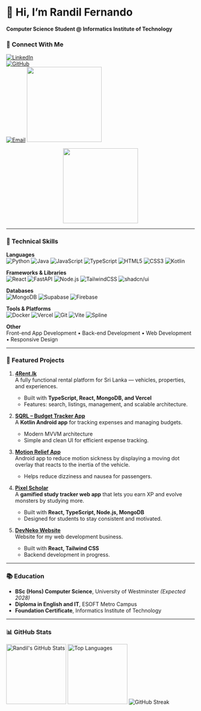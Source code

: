 # 👋 Hi, I’m Randil Fernando  
**Computer Science Student @ Informatics Institute of Technology**  

### 🔗 **Connect With Me**  
[![LinkedIn](https://img.shields.io/badge/LinkedIn-CONNECT-blue?logo=linkedin)](https://linkedin.com/in/randil-fernando-01839628a)  
[![GitHub](https://img.shields.io/badge/GITHUB-PROFILE-black?logo=github)](https://github.com/RandilFdo)  
[![Email](https://img.shields.io/badge/EMAIL-CONTACT-red?logo=gmail)](mailto:randilfernando829@gmail.com)
<img src="https://media.tenor.com/BLBESZVhftkAAAAi/pokemon-mudkip.gif" width="200" />
<div align="center">
  <img src="https://media.tenor.com/BLBESZVhftkAAAAi/pokemon-mudkip.gif" width="200" />
</div>

---

### 🔨 Technical Skills  

**Languages**  
![Python](https://img.shields.io/badge/Python-3776AB?style=for-the-badge&logo=python&logoColor=white)
![Java](https://img.shields.io/badge/Java-007396?style=for-the-badge&logo=java&logoColor=white)
![JavaScript](https://img.shields.io/badge/JavaScript-F7DF1E?style=for-the-badge&logo=javascript&logoColor=black)
![TypeScript](https://img.shields.io/badge/TypeScript-3178C6?style=for-the-badge&logo=typescript&logoColor=white)
![HTML5](https://img.shields.io/badge/HTML5-E34F26?style=for-the-badge&logo=html5&logoColor=white)
![CSS3](https://img.shields.io/badge/CSS3-1572B6?style=for-the-badge&logo=css3&logoColor=white)
![Kotlin](https://img.shields.io/badge/Kotlin-7F52FF?style=for-the-badge&logo=kotlin&logoColor=white)

**Frameworks & Libraries**  
![React](https://img.shields.io/badge/React-61DAFB?style=for-the-badge&logo=react&logoColor=black)
![FastAPI](https://img.shields.io/badge/FastAPI-009688?style=for-the-badge&logo=fastapi&logoColor=white)
![Node.js](https://img.shields.io/badge/Node.js-339933?style=for-the-badge&logo=nodedotjs&logoColor=white)
![TailwindCSS](https://img.shields.io/badge/Tailwind_CSS-38B2AC?style=for-the-badge&logo=tailwind-css&logoColor=white)
![shadcn/ui](https://img.shields.io/badge/shadcn/ui-000000?style=for-the-badge&logo=react&logoColor=white)

**Databases**  
![MongoDB](https://img.shields.io/badge/MongoDB-47A248?style=for-the-badge&logo=mongodb&logoColor=white)
![Supabase](https://img.shields.io/badge/Supabase-3ECF8E?style=for-the-badge&logo=supabase&logoColor=white)
![Firebase](https://img.shields.io/badge/Firebase-FFCA28?style=for-the-badge&logo=firebase&logoColor=black)


**Tools & Platforms**  
![Docker](https://img.shields.io/badge/Docker-2496ED?style=for-the-badge&logo=docker&logoColor=white)
![Vercel](https://img.shields.io/badge/Vercel-000000?style=for-the-badge&logo=vercel&logoColor=white)
![Git](https://img.shields.io/badge/Git-F05032?style=for-the-badge&logo=git&logoColor=white)
![Vite](https://img.shields.io/badge/Vite-646CFF?style=for-the-badge&logo=vite&logoColor=white)
![Spline](https://img.shields.io/badge/Spline-FF4088?style=for-the-badge&logo=spline&logoColor=white)

**Other**  
Front-end App Development • Back-end Development • Web Development • Responsive Design


---

### 🚀 Featured Projects  

1. **[4Rent.lk](https://4rent-lk-66uy.vercel.app/)**  
   A fully functional rental platform for Sri Lanka — vehicles, properties, and experiences.  
   - Built with **TypeScript, React, MongoDB, and Vercel**  
   - Features: search, listings, management, and scalable architecture.

2. **[SQRL – Budget Tracker App](https://github.com/RandilFdo/SQRL-Budget-Tracker)**  
   A **Kotlin Android app** for tracking expenses and managing budgets.  
   - Modern MVVM architecture  
   - Simple and clean UI for efficient expense tracking.

3. **[Motion Relief App](https://github.com/RandilFdo/Motion-Relief)**  
   Android app to reduce motion sickness by displaying a moving dot overlay that reacts to the inertia of the vehicle.  
   - Helps reduce dizziness and nausea for passengers.

4. **[Pixel Scholar](https://pixelschlr.netlify.app/)**  
   A **gamified study tracker web app** that lets you earn XP and evolve monsters by studying more.  
   - Built with **React, TypeScript, Node.js, MongoDB**  
   - Designed for students to stay consistent and motivated.

5. **[DevNeko Website](https://randilfdo.github.io/DevNeko/)**  
   Website for my web development business.  
   - Built with **React, Tailwind CSS**  
   - Backend development in progress.

---

### 📚 Education  
- **BSc (Hons) Computer Science**, University of Westminster *(Expected 2028)*  
- **Diploma in English and IT**, ESOFT Metro Campus  
- **Foundation Certificate**, Informatics Institute of Technology  

---

### 📊 GitHub Stats  
<img src="https://github-readme-stats.vercel.app/api?username=RandilFdo&show_icons=true&count_private=true&theme=radical&bg_color=1a0b2e&title_color=00fff0&text_color=e0e0ff&icon_color=ff6ec7" alt="Randil's GitHub Stats" height="160px"/>
<img src="https://github-readme-stats.vercel.app/api/top-langs/?username=RandilFdo&layout=compact&theme=radical&bg_color=1a0b2e&title_color=00fff0&text_color=e0e0ff" alt="Top Languages" height="160px"/>
<img src="https://streak-stats.demolab.com?user=RandilFdo&theme=radical&background=1a0b2e&ring=ff6ec7&fire=00fff0&currStreakLabel=00fff0" alt="GitHub Streak"/>
